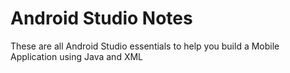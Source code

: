 # Android Studio Notes
 These are all Android Studio essentials to help you build a Mobile Application using Java and XML
